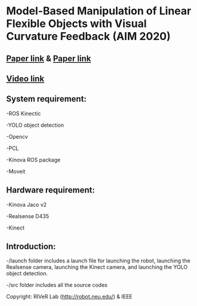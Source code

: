 # Model-Based Manipulation of Linear Flexible Objects with Visual Curvature Feedback (AIM 2020)

## [Paper link](https://ieeexplore.ieee.org/document/9159044) & [Paper link](https://arxiv.org/abs/2007.08083)

## [Video link](https://drive.google.com/file/d/1ZQwihikZP8qyKCqetU-ucNQHOqYq03Au/view?usp=sharing)

## System requirement:

-ROS Kinectic

-YOLO object detection

-Opencv

-PCL

-Kinova ROS package

-Moveit

## Hardware requirement:

-Kinova Jaco v2

-Realsense D435

-Kinect

## Introduction:

-/launch folder includes a launch file for launching the robot, launching the Realsense camera, launching the Kinect camera, and launching the YOLO object detection.

-/src folder includes all the source codes

Copyright: RIVeR Lab (http://robot.neu.edu/) & IEEE
